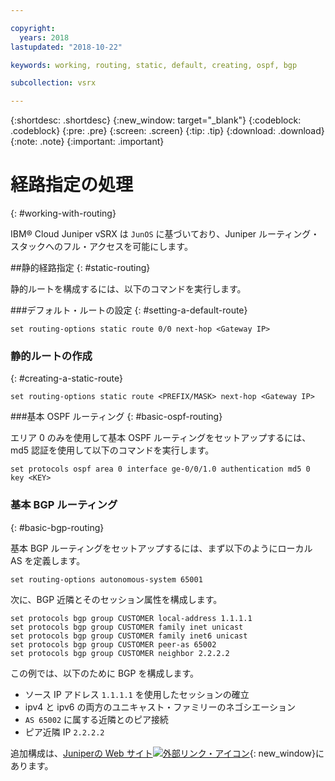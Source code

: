 ```yaml
---

copyright:
  years: 2018
lastupdated: "2018-10-22"

keywords: working, routing, static, default, creating, ospf, bgp

subcollection: vsrx

---
```


{:shortdesc: .shortdesc}
{:new_window: target="_blank"}
{:codeblock: .codeblock}
{:pre: .pre}
{:screen: .screen}
{:tip: .tip}
{:download: .download}
{:note: .note}
{:important: .important}

# 経路指定の処理
{: #working-with-routing}

IBM® Cloud Juniper vSRX は `JunOS` に基づいており、Juniper ルーティング・スタックへのフル・アクセスを可能にします。

##静的経路指定
{: #static-routing}

静的ルートを構成するには、以下のコマンドを実行します。

###デフォルト・ルートの設定
{: #setting-a-default-route}

```
set routing-options static route 0/0 next-hop <Gateway IP>
```

### 静的ルートの作成
{: #creating-a-static-route}
```
set routing-options static route <PREFIX/MASK> next-hop <Gateway IP>
```  

###基本 OSPF ルーティング
{: #basic-ospf-routing}

エリア 0 のみを使用して基本 OSPF ルーティングをセットアップするには、md5 認証を使用して以下のコマンドを実行します。

```
set protocols ospf area 0 interface ge-0/0/1.0 authentication md5 0 key <KEY>
```

### 基本 BGP ルーティング
{: #basic-bgp-routing}

基本 BGP ルーティングをセットアップするには、まず以下のようにローカル AS を定義します。

```
set routing-options autonomous-system 65001
```

次に、BGP 近隣とそのセッション属性を構成します。

```
set protocols bgp group CUSTOMER local-address 1.1.1.1
set protocols bgp group CUSTOMER family inet unicast
set protocols bgp group CUSTOMER family inet6 unicast
set protocols bgp group CUSTOMER peer-as 65002
set protocols bgp group CUSTOMER neighbor 2.2.2.2
```

この例では、以下のために BGP を構成します。

* ソース IP アドレス `1.1.1.1` を使用したセッションの確立
* ipv4 と ipv6 の両方のユニキャスト・ファミリーのネゴシエーション
* `AS 65002` に属する近隣とのピア接続
* ピア近隣 IP `2.2.2.2`

追加構成は、[Juniperの Web サイト![外部リンク・アイコン](../../icons/launch-glyph.svg "外部リンク・アイコン")](https://www.juniper.net/documentation/en_US/junos11.4/information-products/topic-collections/config-guide-routing/config-guide-routing.pdf){: new_window}にあります。

